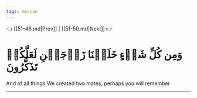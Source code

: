```yaml
---
tags: meccan
---
```


👈 [[51-48.md|Prev]] | [[51-50.md|Next]] 👉

# وَمِن كُلِّ شَيۡءٍ خَلَقۡنَا زَوۡجَيۡنِ لَعَلَّكُمۡ تَذَكَّرُونَ

And of all things We created two mates; perhaps you will remember

---


